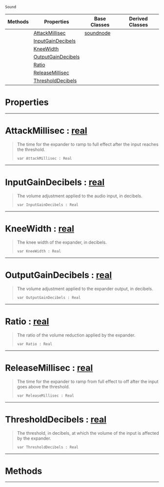  `Sound`

|Methods|Properties|Base Classes|Derived Classes|
|---|---|---|---|
| |[ AttackMillisec](https://github.com/ZilchEngine/ZilchDocs/blob/master/code_reference/class_reference/expandernode.md#attackmillisec-zilch-engi)|[soundnode](https://github.com/ZilchEngine/ZilchDocs/blob/master/code_reference/class_reference/soundnode.md)| |
| |[ InputGainDecibels](https://github.com/ZilchEngine/ZilchDocs/blob/master/code_reference/class_reference/expandernode.md#inputgaindecibels-zilch-e)| | |
| |[ KneeWidth](https://github.com/ZilchEngine/ZilchDocs/blob/master/code_reference/class_reference/expandernode.md#kneewidth-zilch-engine-do)| | |
| |[ OutputGainDecibels](https://github.com/ZilchEngine/ZilchDocs/blob/master/code_reference/class_reference/expandernode.md#outputgaindecibels-zero)| | |
| |[ Ratio](https://github.com/ZilchEngine/ZilchDocs/blob/master/code_reference/class_reference/expandernode.md#ratio-zilch-engine-docume)| | |
| |[ ReleaseMillisec](https://github.com/ZilchEngine/ZilchDocs/blob/master/code_reference/class_reference/expandernode.md#releasemillisec-zilch-eng)| | |
| |[ ThresholdDecibels](https://github.com/ZilchEngine/ZilchDocs/blob/master/code_reference/class_reference/expandernode.md#thresholddecibels-zilch-e)| | |


 #  Properties


---  
 #  AttackMillisec : [real](https://github.com/ZilchEngine/ZilchDocs/blob/master/code_reference/nada_base_types/real.md)

> The time for the expander to ramp to full effect after the input reaches the threshold.
> ``` lang=cpp, name=Nada
> var AttackMillisec : Real


---  
 #  InputGainDecibels : [real](https://github.com/ZilchEngine/ZilchDocs/blob/master/code_reference/nada_base_types/real.md)

> The volume adjustment applied to the audio input, in decibels.
> ``` lang=cpp, name=Nada
> var InputGainDecibels : Real


---  
 #  KneeWidth : [real](https://github.com/ZilchEngine/ZilchDocs/blob/master/code_reference/nada_base_types/real.md)

> The knee width of the expander, in decibels.
> ``` lang=cpp, name=Nada
> var KneeWidth : Real


---  
 #  OutputGainDecibels : [real](https://github.com/ZilchEngine/ZilchDocs/blob/master/code_reference/nada_base_types/real.md)

> The volume adjustment applied to the expander output, in decibels.
> ``` lang=cpp, name=Nada
> var OutputGainDecibels : Real


---  
 #  Ratio : [real](https://github.com/ZilchEngine/ZilchDocs/blob/master/code_reference/nada_base_types/real.md)

> The ratio of the volume reduction applied by the expander.
> ``` lang=cpp, name=Nada
> var Ratio : Real


---  
 #  ReleaseMillisec : [real](https://github.com/ZilchEngine/ZilchDocs/blob/master/code_reference/nada_base_types/real.md)

> The time for the expander to ramp from full effect to off after the input goes above the threshold.
> ``` lang=cpp, name=Nada
> var ReleaseMillisec : Real


---  
 #  ThresholdDecibels : [real](https://github.com/ZilchEngine/ZilchDocs/blob/master/code_reference/nada_base_types/real.md)

> The threshold, in decibels, at which the volume of the input is affected by the expander.
> ``` lang=cpp, name=Nada
> var ThresholdDecibels : Real


---  
 #  Methods


---  
 

 